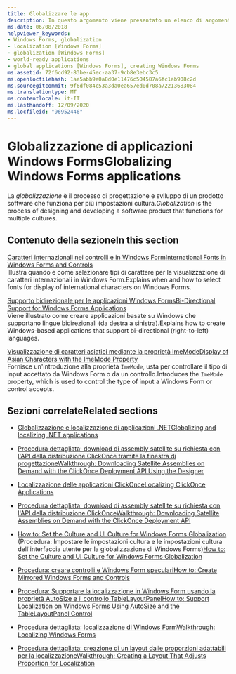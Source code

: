 ```yaml
---
title: Globalizzare le app
description: In questo argomento viene presentato un elenco di argomenti relativi alla globalizzazione delle applicazioni Windows Forms.
ms.date: 06/08/2018
helpviewer_keywords:
- Windows Forms, globalization
- localization [Windows Forms]
- globalization [Windows Forms]
- world-ready applications
- global applications [Windows Forms], creating Windows Forms
ms.assetid: 72f6cd92-83be-45ec-aa37-9cb8e3ebc3c5
ms.openlocfilehash: 1ae5abb9e0a8d0e11476c504587a6fc1ab908c2d
ms.sourcegitcommit: 9f6df084c53a3da0ea657ed0d708a72213683084
ms.translationtype: MT
ms.contentlocale: it-IT
ms.lasthandoff: 12/09/2020
ms.locfileid: "96952446"
---
```

# <a name="globalizing-windows-forms-applications"></a><span data-ttu-id="f4f7b-103">Globalizzazione di applicazioni Windows Forms</span><span class="sxs-lookup"><span data-stu-id="f4f7b-103">Globalizing Windows Forms applications</span></span>

<span data-ttu-id="f4f7b-104">La *globalizzazione* è il processo di progettazione e sviluppo di un prodotto software che funziona per più impostazioni cultura.</span><span class="sxs-lookup"><span data-stu-id="f4f7b-104">*Globalization* is the process of designing and developing a software product that functions for multiple cultures.</span></span>

## <a name="in-this-section"></a><span data-ttu-id="f4f7b-105">Contenuto della sezione</span><span class="sxs-lookup"><span data-stu-id="f4f7b-105">In this section</span></span>

[<span data-ttu-id="f4f7b-106">Caratteri internazionali nei controlli e in Windows Form</span><span class="sxs-lookup"><span data-stu-id="f4f7b-106">International Fonts in Windows Forms and Controls</span></span>](international-fonts-in-windows-forms-and-controls.md)  
<span data-ttu-id="f4f7b-107">Illustra quando e come selezionare tipi di carattere per la visualizzazione di caratteri internazionali in Windows Form.</span><span class="sxs-lookup"><span data-stu-id="f4f7b-107">Explains when and how to select fonts for display of international characters on Windows Forms.</span></span>

[<span data-ttu-id="f4f7b-108">Supporto bidirezionale per le applicazioni Windows Forms</span><span class="sxs-lookup"><span data-stu-id="f4f7b-108">Bi-Directional Support for Windows Forms Applications</span></span>](bi-directional-support-for-windows-forms-applications.md)  
<span data-ttu-id="f4f7b-109">Viene illustrato come creare applicazioni basate su Windows che supportano lingue bidirezionali (da destra a sinistra).</span><span class="sxs-lookup"><span data-stu-id="f4f7b-109">Explains how to create Windows-based applications that support bi-directional (right-to-left) languages.</span></span>

[<span data-ttu-id="f4f7b-110">Visualizzazione di caratteri asiatici mediante la proprietà ImeMode</span><span class="sxs-lookup"><span data-stu-id="f4f7b-110">Display of Asian Characters with the ImeMode Property</span></span>](display-of-asian-characters-with-the-imemode-property.md)  
<span data-ttu-id="f4f7b-111">Fornisce un'introduzione alla proprietà `ImeMode`, usta per controllare il tipo di input accettato da Windows Form o da un controllo.</span><span class="sxs-lookup"><span data-stu-id="f4f7b-111">Introduces the `ImeMode` property, which is used to control the type of input a Windows Form or control accepts.</span></span>

## <a name="related-sections"></a><span data-ttu-id="f4f7b-112">Sezioni correlate</span><span class="sxs-lookup"><span data-stu-id="f4f7b-112">Related sections</span></span>

- [<span data-ttu-id="f4f7b-113">Globalizzazione e localizzazione di applicazioni .NET</span><span class="sxs-lookup"><span data-stu-id="f4f7b-113">Globalizing and localizing .NET applications</span></span>](/dotnet/standard/globalization-localization/index)

- [<span data-ttu-id="f4f7b-114">Procedura dettagliata: download di assembly satellite su richiesta con l'API della distribuzione ClickOnce tramite la finestra di progettazione</span><span class="sxs-lookup"><span data-stu-id="f4f7b-114">Walkthrough: Downloading Satellite Assemblies on Demand with the ClickOnce Deployment API Using the Designer</span></span>](/visualstudio/deployment/walkthrough-downloading-satellite-assemblies-on-demand-with-the-clickonce-deployment-api-using-the-designer)

- [<span data-ttu-id="f4f7b-115">Localizzazione delle applicazioni ClickOnce</span><span class="sxs-lookup"><span data-stu-id="f4f7b-115">Localizing ClickOnce Applications</span></span>](/visualstudio/deployment/localizing-clickonce-applications)

- [<span data-ttu-id="f4f7b-116">Procedura dettagliata: download di assembly satellite su richiesta con l'API della distribuzione ClickOnce</span><span class="sxs-lookup"><span data-stu-id="f4f7b-116">Walkthrough: Downloading Satellite Assemblies on Demand with the ClickOnce Deployment API</span></span>](/visualstudio/deployment/walkthrough-downloading-satellite-assemblies-on-demand-with-the-clickonce-deployment-api)

- <span data-ttu-id="f4f7b-117">[How to: Set the Culture and UI Culture for Windows Forms Globalization](/previous-versions/visualstudio/visual-studio-2010/b28bx3bh(v=vs.100)) (Procedura: Impostare le impostazioni cultura e le impostazioni cultura dell'interfaccia utente per la globalizzazione di Windows Forms)</span><span class="sxs-lookup"><span data-stu-id="f4f7b-117">[How to: Set the Culture and UI Culture for Windows Forms Globalization](/previous-versions/visualstudio/visual-studio-2010/b28bx3bh(v=vs.100))</span></span>

- <span data-ttu-id="f4f7b-118">[Procedura: creare controlli e Windows Form speculari](/previous-versions/visualstudio/visual-studio-2010/xwbz5ws0(v=vs.100))</span><span class="sxs-lookup"><span data-stu-id="f4f7b-118">[How to: Create Mirrored Windows Forms and Controls](/previous-versions/visualstudio/visual-studio-2010/xwbz5ws0(v=vs.100))</span></span>

- <span data-ttu-id="f4f7b-119">[Procedura: Supportare la localizzazione in Windows Form usando la proprietà AutoSize e il controllo TableLayoutPanel](/previous-versions/visualstudio/visual-studio-2010/1zkt8b33(v=vs.100))</span><span class="sxs-lookup"><span data-stu-id="f4f7b-119">[How to: Support Localization on Windows Forms Using AutoSize and the TableLayoutPanel Control](/previous-versions/visualstudio/visual-studio-2010/1zkt8b33(v=vs.100))</span></span>

- <span data-ttu-id="f4f7b-120">[Procedura dettagliata: localizzazione di Windows Form](/previous-versions/visualstudio/visual-studio-2010/y99d1cd3(v=vs.100))</span><span class="sxs-lookup"><span data-stu-id="f4f7b-120">[Walkthrough: Localizing Windows Forms](/previous-versions/visualstudio/visual-studio-2010/y99d1cd3(v=vs.100))</span></span>

- <span data-ttu-id="f4f7b-121">[Procedura dettagliata: creazione di un layout dalle proporzioni adattabili per la localizzazione](/previous-versions/visualstudio/visual-studio-2010/7k9fa71y(v=vs.100))</span><span class="sxs-lookup"><span data-stu-id="f4f7b-121">[Walkthrough: Creating a Layout That Adjusts Proportion for Localization](/previous-versions/visualstudio/visual-studio-2010/7k9fa71y(v=vs.100))</span></span>
